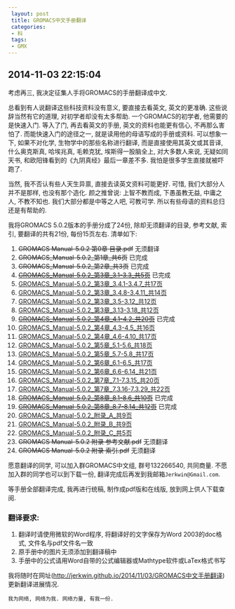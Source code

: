 ```yaml
---
 layout: post
 title: GROMACS中文手册翻译
 categories:
 - 科
 tags:
 - GMX
---
```


## 2014-11-03 22:15:04

考虑再三, 我决定征集人手将GROMACS的手册翻译成中文.

总看到有人说翻译这些科技资料没有意义, 要直接去看英文, 英文的更准确. 这些说辞当然有它的道理, 对初学者却没有太多帮助. 
一个GROMACS的初学者, 他需要的是快速入门. 等入了门, 再去看英文的手册, 英文的资料也能更有信心, 不再那么害怕了.
而能快速入门的途径之一, 就是读用他的母语写成的手册或资料.
可以想象一下, 如果不对化学, 生物学中的那些名称进行翻译, 而是直接使用其英文或其音译, 什么奥克斯真, 哈埃兆真, 毛赖克犹, 埃斯得一股脑全上, 
对大多数人来说, 无疑如同天书, 和欧阳锋看到的《九阴真经》最后一章差不多. 我怕是很多学生直接就被吓跑了.

当然, 我不否认有些人天生异禀, 直接去读英文资料可能更好. 可惜, 我们大部分人并不是那样, 也没有那个造化.
颜之推曾说: 上智不教而成, 下愚虽教无益, 中庸之人, 不教不知也.
我们大部分都是中等之人吧, 可教可学. 所以有些母语的资料总归还是有帮助的.

我将GROMACS 5.0.2版本的手册分成了24份, 除却无须翻译的目录, 参考文献, 索引, 要翻译的共有21份, 每份15页左右. 
清单如下:

1. <del>GROMACS Manual-5.0.2 第0章 目录.pdf</del> 无须翻译
1. <del>GROMACS_Manual-5.0.2_第1章_共6页</del> 已完成
1. <del>GROMACS_Manual-5.0.2_第2章_共3页</del> 已完成
1. <del>[GROMACS_Manual-5.0.2_第3章_3.1-3.3_共5页](/GMX/GROMACS_Manual-5.0.2_第3章_3.1-3.3_共5页.pdf)</del> 已完成
1. [GROMACS_Manual-5.0.2_第3章_3.4.1-3.4.7_共17页](/GMX/GROMACS_Manual-5.0.2_第3章_3.4.1-3.4.7_共17页.pdf)
1. [GROMACS_Manual-5.0.2_第3章_3.4.8-3.4.11_共14页](/GMX/GROMACS_Manual-5.0.2_第3章_3.4.8-3.4.11_共14页.pdf)
1. [GROMACS_Manual-5.0.2_第3章_3.5-3.12_共12页](/GMX/GROMACS_Manual-5.0.2_第3章_3.5-3.12_共12页.pdf)
1. [GROMACS_Manual-5.0.2_第3章_3.13-3.18_共12页](/GMX/GROMACS_Manual-5.0.2_第3章_3.13-3.18_共12页.pdf)
1. <del>[GROMACS_Manual-5.0.2_第4章_4.1-4.2_共20页](/GMX/GROMACS_Manual-5.0.2_第4章_4.1-4.2_共20页.pdf)</del> 已完成
1. [GROMACS_Manual-5.0.2_第4章_4.3-4.5_共16页](/GMX/GROMACS_Manual-5.0.2_第4章_4.3-4.5_共16页.pdf)
1. [GROMACS_Manual-5.0.2_第4章_4.6-4.10_共17页](/GMX/GROMACS_Manual-5.0.2_第4章_4.6-4.10_共17页.pdf)
1. [GROMACS_Manual-5.0.2_第5章_5.1-5.6_共18页](/GMX/GROMACS_Manual-5.0.2_第5章_5.1-5.6_共18页.pdf)
1. [GROMACS_Manual-5.0.2_第5章_5.7-5.8_共17页](/GMX/GROMACS_Manual-5.0.2_第5章_5.7-5.8_共17页.pdf)
1. [GROMACS_Manual-5.0.2_第6章_6.1-6.5_共17页](/GMX/GROMACS_Manual-5.0.2_第6章_6.1-6.5_共17页.pdf)
1. [GROMACS_Manual-5.0.2_第6章_6.6-6.14_共21页](/GMX/GROMACS_Manual-5.0.2_第6章_6.6-6.14_共21页.pdf)
1. [GROMACS_Manual-5.0.2_第7章_7.1-7.3.15_共20页](/GMX/GROMACS_Manual-5.0.2_第7章_7.1-7.3.15_共20页.pdf)
1. [GROMACS_Manual-5.0.2_第7章_7.3.16-7.3.29_共22页](/GMX/GROMACS_Manual-5.0.2_第7章_7.3.16-7.3.29_共22页.pdf)
1. <del>[GROMACS_Manual-5.0.2_第8章_8.1-8.6_共10页](/GMX/GROMACS_Manual-5.0.2_第8章_8.1-8.6_共10页.pdf)</del> 已完成
1. <del>[GROMACS_Manual-5.0.2_第8章_8.7-8.14_共12页](/GMX/GROMACS_Manual-5.0.2_第8章_8.7-8.14_共12页.pdf)</del> 已完成
1. [GROMACS_Manual-5.0.2_附录_A_共9页](/GMX/GROMACS_Manual-5.0.2_附录_A_共9页.pdf)
1. [GROMACS_Manual-5.0.2_附录_B_共9页](/GMX/GROMACS_Manual-5.0.2_附录_B_共9页.pdf)
1. [GROMACS_Manual-5.0.2_附录_C_共5页](/GMX/GROMACS_Manual-5.0.2_附录_C_共5页.pdf)
1. <del>GROMACS Manual-5.0.2 附录 参考文献.pdf</del> 无须翻译
1. <del>GROMACS Manual-5.0.2 附录 索引.pdf</del> 无须翻译

愿意翻译的同学, 可以加入群GROMACS中文组, 群号132266540, 共同商量. 不愿加入群的同学也可以到下载一份, 翻译完成后再发到我邮箱`Jerkwin@Gmail.com`.

等手册全部翻译完成, 我再进行统稿, 制作成pdf版和在线版, 放到网上供人下载查阅.

### 翻译要求:

1. 翻译时请使用微软的Word程序, 将翻译好的文字保存为Word 2003的doc格式, 文件名与pdf文件名一致
2. 原手册中的图片无须添加到翻译稿中
3. 手册中的公式请用Word自带的公式编辑器或Mathtype软件或LaTex格式书写

我将随时在网址(http://jerkwin.github.io/2014/11/03/GROMACS中文手册翻译)更新翻译进展情况.

`我为网络, 网络为我. 网络力量, 有我一份.`
